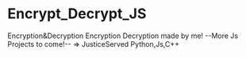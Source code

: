 # Encrypt_Decrypt_JS
Encryption&amp;Decryption
Encryption Decryption made by me!
--More Js Projects to come!--
=> JusticeServed
Python,Js,C++
